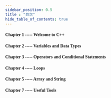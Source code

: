 ```yaml
---
sidebar_position: 0.5
title : "目次"
hide_table_of_contents: true
---
```


#### <font face="Quattrocento Sans">Chapter 1 ----- Welcome to C++ </font>

#### <font face="Quattrocento Sans">Chapter 2 ----- Variables and Data Types</font>

#### <font face="Quattrocento Sans">Chapter 3 ----- Operators and Conditional Statements</font>

#### <font face="Quattrocento Sans">Chapter 4 ----- Loops</font>

#### <font face="Quattrocento Sans">Chapter 5 ----- Array and String</font>

#### <font face="Quattrocento Sans">Chapter 7 ----- Useful Tools</font>


